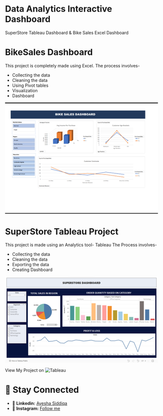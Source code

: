 # Data Analytics Interactive Dashboard
 SuperStore Tableau Dashboard & Bike Sales Excel Dashboard
<a href="https://giphy.com/gifs/after-effects-animacion-koncepto-bmQBu3aSF0DxadphkG"></a>

# BikeSales Dashboard
This project is completely made using Excel.
The process involves- 
* Collecting the data
* Cleaning the data
* Using Pivot tables
* Visualization
* Dashboard

![](./BikeSales/Dashboard.png)

# SuperStore Tableau Project
This project is made using an Analytics tool- Tableau
The Process involves-
* Collecting the data
* Cleaning the data
* Exporting the data
* Creating Dashboard

![](./SuperStore/Dashboard.png)

View My Project on ![Tableau](https://public.tableau.com/views/SuperStoreDashboard_17095719073680/SUPERSTOREDASHBOARD?:language=en-US&:sid=&:display_count=n&:origin=viz_share_link)

 # 🤝 Stay Connected
 - 💼 **Linkedin:** [Ayesha Siddiqa](https://www.linkedin.com/in/ayesha67?utm_source=share&utm_campaign=share_via&utm_content=profile&utm_medium=android_app)
 - 📸 **Instagram:** [Follow me](https://www.instagram.com/__ayesh_7?igsh=OGQ5ZDc2ODk2ZA==)